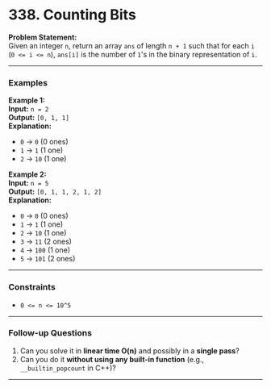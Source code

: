 # 338. Counting Bits

**Problem Statement:**  
Given an integer `n`, return an array `ans` of length `n + 1` such that for each `i` (`0 <= i <= n`), `ans[i]` is the number of `1`'s in the binary representation of `i`.

---

### **Examples**

**Example 1:**  
**Input:** `n = 2`  
**Output:** `[0, 1, 1]`  
**Explanation:**
- `0` → `0` (0 ones)
- `1` → `1` (1 one)
- `2` → `10` (1 one)

**Example 2:**  
**Input:** `n = 5`  
**Output:** `[0, 1, 1, 2, 1, 2]`  
**Explanation:**
- `0` → `0` (0 ones)
- `1` → `1` (1 one)
- `2` → `10` (1 one)
- `3` → `11` (2 ones)
- `4` → `100` (1 one)
- `5` → `101` (2 ones)

---

### **Constraints**
- `0 <= n <= 10^5`

---

### **Follow-up Questions**
1. Can you solve it in **linear time O(n)** and possibly in a **single pass**?
2. Can you do it **without using any built-in function** (e.g., `__builtin_popcount` in C++)?

---